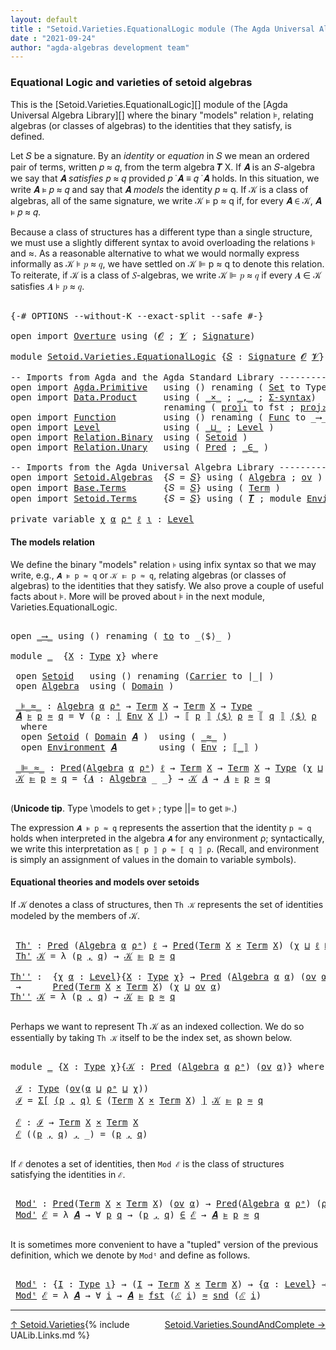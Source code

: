 ```yaml
---
layout: default
title : "Setoid.Varieties.EquationalLogic module (The Agda Universal Algebra Library)"
date : "2021-09-24"
author: "agda-algebras development team"
---
```


### <a id="varieties-model-theory-and-equational-logic">Equational Logic and varieties of setoid algebras</a>

This is the [Setoid.Varieties.EquationalLogic][] module of the [Agda Universal Algebra Library][] where the binary "models" relation ⊧, relating algebras (or classes of algebras) to the identities that they satisfy, is defined.

Let 𝑆 be a signature. By an *identity* or *equation* in 𝑆 we mean an ordered pair of terms, written 𝑝 ≈ 𝑞, from the term algebra 𝑻 X. If 𝑨 is an 𝑆-algebra we say that 𝑨 *satisfies* 𝑝 ≈ 𝑞 provided 𝑝 ̇ 𝑨 ≡ 𝑞 ̇ 𝑨 holds. In this situation, we write 𝑨 ⊧ 𝑝 ≈ 𝑞 and say that 𝑨 *models* the identity 𝑝 ≈ q. If 𝒦 is a class of algebras, all of the same signature, we write 𝒦 ⊧ p ≈ q if, for every 𝑨 ∈ 𝒦, 𝑨 ⊧ 𝑝 ≈ 𝑞.

Because a class of structures has a different type than a single structure, we must use a slightly different syntax to avoid overloading the relations ⊧ and ≈. As a reasonable alternative to what we would normally express informally as 𝒦 ⊧ 𝑝 ≈ 𝑞, we have settled on 𝒦 ⊫ p ≈ q to denote this relation.  To reiterate, if 𝒦 is a class of 𝑆-algebras, we write 𝒦 ⊫ 𝑝 ≈ 𝑞 if every 𝑨 ∈ 𝒦 satisfies 𝑨 ⊧ 𝑝 ≈ 𝑞.

<pre class="Agda">

<a id="1338" class="Symbol">{-#</a> <a id="1342" class="Keyword">OPTIONS</a> <a id="1350" class="Pragma">--without-K</a> <a id="1362" class="Pragma">--exact-split</a> <a id="1376" class="Pragma">--safe</a> <a id="1383" class="Symbol">#-}</a>

<a id="1388" class="Keyword">open</a> <a id="1393" class="Keyword">import</a> <a id="1400" href="Overture.html" class="Module">Overture</a> <a id="1409" class="Keyword">using</a> <a id="1415" class="Symbol">(</a><a id="1416" href="Overture.Signatures.html#648" class="Generalizable">𝓞</a> <a id="1418" class="Symbol">;</a> <a id="1420" href="Overture.Signatures.html#650" class="Generalizable">𝓥</a> <a id="1422" class="Symbol">;</a> <a id="1424" href="Overture.Signatures.html#3264" class="Function">Signature</a><a id="1433" class="Symbol">)</a>

<a id="1436" class="Keyword">module</a> <a id="1443" href="Setoid.Varieties.EquationalLogic.html" class="Module">Setoid.Varieties.EquationalLogic</a> <a id="1476" class="Symbol">{</a><a id="1477" href="Setoid.Varieties.EquationalLogic.html#1477" class="Bound">𝑆</a> <a id="1479" class="Symbol">:</a> <a id="1481" href="Overture.Signatures.html#3264" class="Function">Signature</a> <a id="1491" href="Overture.Signatures.html#648" class="Generalizable">𝓞</a> <a id="1493" href="Overture.Signatures.html#650" class="Generalizable">𝓥</a><a id="1494" class="Symbol">}</a> <a id="1496" class="Keyword">where</a>

<a id="1503" class="Comment">-- Imports from Agda and the Agda Standard Library -------------------------------</a>
<a id="1586" class="Keyword">open</a> <a id="1591" class="Keyword">import</a> <a id="1598" href="Agda.Primitive.html" class="Module">Agda.Primitive</a>   <a id="1615" class="Keyword">using</a> <a id="1621" class="Symbol">()</a> <a id="1624" class="Keyword">renaming</a> <a id="1633" class="Symbol">(</a> <a id="1635" href="Agda.Primitive.html#388" class="Primitive">Set</a> <a id="1639" class="Symbol">to</a> <a id="1642" class="Primitive">Type</a> <a id="1647" class="Symbol">)</a>
<a id="1649" class="Keyword">open</a> <a id="1654" class="Keyword">import</a> <a id="1661" href="Data.Product.html" class="Module">Data.Product</a>     <a id="1678" class="Keyword">using</a> <a id="1684" class="Symbol">(</a> <a id="1686" href="Data.Product.Base.html#1618" class="Function Operator">_×_</a> <a id="1690" class="Symbol">;</a> <a id="1692" href="Agda.Builtin.Sigma.html#235" class="InductiveConstructor Operator">_,_</a> <a id="1696" class="Symbol">;</a> <a id="1698" href="Data.Product.Base.html#1244" class="Function">Σ-syntax</a><a id="1706" class="Symbol">)</a>
                             <a id="1737" class="Keyword">renaming</a> <a id="1746" class="Symbol">(</a> <a id="1748" href="Data.Product.Base.html#636" class="Field">proj₁</a> <a id="1754" class="Symbol">to</a> <a id="1757" class="Field">fst</a> <a id="1761" class="Symbol">;</a> <a id="1763" href="Data.Product.Base.html#650" class="Field">proj₂</a> <a id="1769" class="Symbol">to</a> <a id="1772" class="Field">snd</a> <a id="1776" class="Symbol">)</a>
<a id="1778" class="Keyword">open</a> <a id="1783" class="Keyword">import</a> <a id="1790" href="Function.html" class="Module">Function</a>         <a id="1807" class="Keyword">using</a> <a id="1813" class="Symbol">()</a> <a id="1816" class="Keyword">renaming</a> <a id="1825" class="Symbol">(</a> <a id="1827" href="Function.Bundles.html#2043" class="Record">Func</a> <a id="1832" class="Symbol">to</a> <a id="1835" class="Record">_⟶_</a> <a id="1839" class="Symbol">)</a>
<a id="1841" class="Keyword">open</a> <a id="1846" class="Keyword">import</a> <a id="1853" href="Level.html" class="Module">Level</a>            <a id="1870" class="Keyword">using</a> <a id="1876" class="Symbol">(</a> <a id="1878" href="Agda.Primitive.html#961" class="Primitive Operator">_⊔_</a> <a id="1882" class="Symbol">;</a> <a id="1884" href="Agda.Primitive.html#742" class="Postulate">Level</a> <a id="1890" class="Symbol">)</a>
<a id="1892" class="Keyword">open</a> <a id="1897" class="Keyword">import</a> <a id="1904" href="Relation.Binary.html" class="Module">Relation.Binary</a>  <a id="1921" class="Keyword">using</a> <a id="1927" class="Symbol">(</a> <a id="1929" href="Relation.Binary.Bundles.html#1095" class="Record">Setoid</a> <a id="1936" class="Symbol">)</a>
<a id="1938" class="Keyword">open</a> <a id="1943" class="Keyword">import</a> <a id="1950" href="Relation.Unary.html" class="Module">Relation.Unary</a>   <a id="1967" class="Keyword">using</a> <a id="1973" class="Symbol">(</a> <a id="1975" href="Relation.Unary.html#1178" class="Function">Pred</a> <a id="1980" class="Symbol">;</a> <a id="1982" href="Relation.Unary.html#1818" class="Function Operator">_∈_</a> <a id="1986" class="Symbol">)</a>

<a id="1989" class="Comment">-- Imports from the Agda Universal Algebra Library -------------------------------</a>
<a id="2072" class="Keyword">open</a> <a id="2077" class="Keyword">import</a> <a id="2084" href="Setoid.Algebras.html" class="Module">Setoid.Algebras</a>  <a id="2101" class="Symbol">{</a><a id="2102" class="Argument">𝑆</a> <a id="2104" class="Symbol">=</a> <a id="2106" href="Setoid.Varieties.EquationalLogic.html#1477" class="Bound">𝑆</a><a id="2107" class="Symbol">}</a> <a id="2109" class="Keyword">using</a> <a id="2115" class="Symbol">(</a> <a id="2117" href="Setoid.Algebras.Basic.html#2709" class="Record">Algebra</a> <a id="2125" class="Symbol">;</a> <a id="2127" href="Setoid.Algebras.Basic.html#1081" class="Function">ov</a> <a id="2130" class="Symbol">)</a>
<a id="2132" class="Keyword">open</a> <a id="2137" class="Keyword">import</a> <a id="2144" href="Base.Terms.html" class="Module">Base.Terms</a>       <a id="2161" class="Symbol">{</a><a id="2162" class="Argument">𝑆</a> <a id="2164" class="Symbol">=</a> <a id="2166" href="Setoid.Varieties.EquationalLogic.html#1477" class="Bound">𝑆</a><a id="2167" class="Symbol">}</a> <a id="2169" class="Keyword">using</a> <a id="2175" class="Symbol">(</a> <a id="2177" href="Base.Terms.Basic.html#2087" class="Datatype">Term</a> <a id="2182" class="Symbol">)</a>
<a id="2184" class="Keyword">open</a> <a id="2189" class="Keyword">import</a> <a id="2196" href="Setoid.Terms.html" class="Module">Setoid.Terms</a>     <a id="2213" class="Symbol">{</a><a id="2214" class="Argument">𝑆</a> <a id="2216" class="Symbol">=</a> <a id="2218" href="Setoid.Varieties.EquationalLogic.html#1477" class="Bound">𝑆</a><a id="2219" class="Symbol">}</a> <a id="2221" class="Keyword">using</a> <a id="2227" class="Symbol">(</a> <a id="2229" href="Setoid.Terms.Basic.html#2859" class="Function">𝑻</a> <a id="2231" class="Symbol">;</a> <a id="2233" class="Keyword">module</a> <a id="2240" href="Setoid.Terms.Basic.html#3829" class="Module">Environment</a> <a id="2252" class="Symbol">)</a>

<a id="2255" class="Keyword">private</a> <a id="2263" class="Keyword">variable</a> <a id="2272" href="Setoid.Varieties.EquationalLogic.html#2272" class="Generalizable">χ</a> <a id="2274" href="Setoid.Varieties.EquationalLogic.html#2274" class="Generalizable">α</a> <a id="2276" href="Setoid.Varieties.EquationalLogic.html#2276" class="Generalizable">ρᵃ</a> <a id="2279" href="Setoid.Varieties.EquationalLogic.html#2279" class="Generalizable">ℓ</a> <a id="2281" href="Setoid.Varieties.EquationalLogic.html#2281" class="Generalizable">ι</a> <a id="2283" class="Symbol">:</a> <a id="2285" href="Agda.Primitive.html#742" class="Postulate">Level</a>
</pre>


#### <a id="the-models-relation">The models relation</a>

We define the binary "models" relation `⊧` using infix syntax so that we may
write, e.g., `𝑨 ⊧ p ≈ q` or `𝒦 ⊫ p ≈ q`, relating algebras (or classes of
algebras) to the identities that they satisfy. We also prove a couple of useful
facts about ⊧.  More will be proved about ⊧ in the next module,
Varieties.EquationalLogic.

<pre class="Agda">

<a id="2699" class="Keyword">open</a> <a id="2704" href="Setoid.Varieties.EquationalLogic.html#1835" class="Module">_⟶_</a> <a id="2708" class="Keyword">using</a> <a id="2714" class="Symbol">()</a> <a id="2717" class="Keyword">renaming</a> <a id="2726" class="Symbol">(</a> <a id="2728" href="Function.Bundles.html#2094" class="Field">to</a> <a id="2731" class="Symbol">to</a> <a id="2734" class="Field">_⟨$⟩_</a> <a id="2740" class="Symbol">)</a>

<a id="2743" class="Keyword">module</a> <a id="2750" href="Setoid.Varieties.EquationalLogic.html#2750" class="Module">_</a>  <a id="2753" class="Symbol">{</a><a id="2754" href="Setoid.Varieties.EquationalLogic.html#2754" class="Bound">X</a> <a id="2756" class="Symbol">:</a> <a id="2758" href="Setoid.Varieties.EquationalLogic.html#1642" class="Primitive">Type</a> <a id="2763" href="Setoid.Varieties.EquationalLogic.html#2272" class="Generalizable">χ</a><a id="2764" class="Symbol">}</a> <a id="2766" class="Keyword">where</a>

 <a id="2774" class="Keyword">open</a> <a id="2779" href="Relation.Binary.Bundles.html#1095" class="Module">Setoid</a>   <a id="2788" class="Keyword">using</a> <a id="2794" class="Symbol">()</a> <a id="2797" class="Keyword">renaming</a> <a id="2806" class="Symbol">(</a><a id="2807" href="Relation.Binary.Bundles.html#1158" class="Field">Carrier</a> <a id="2815" class="Symbol">to</a> <a id="2818" class="Field">∣_∣</a> <a id="2822" class="Symbol">)</a>
 <a id="2825" class="Keyword">open</a> <a id="2830" href="Setoid.Algebras.Basic.html#2709" class="Module">Algebra</a>  <a id="2839" class="Keyword">using</a> <a id="2845" class="Symbol">(</a> <a id="2847" href="Setoid.Algebras.Basic.html#2766" class="Field">Domain</a> <a id="2854" class="Symbol">)</a>

 <a id="2858" href="Setoid.Varieties.EquationalLogic.html#2858" class="Function Operator">_⊧_≈_</a> <a id="2864" class="Symbol">:</a> <a id="2866" href="Setoid.Algebras.Basic.html#2709" class="Record">Algebra</a> <a id="2874" href="Setoid.Varieties.EquationalLogic.html#2274" class="Generalizable">α</a> <a id="2876" href="Setoid.Varieties.EquationalLogic.html#2276" class="Generalizable">ρᵃ</a> <a id="2879" class="Symbol">→</a> <a id="2881" href="Base.Terms.Basic.html#2087" class="Datatype">Term</a> <a id="2886" href="Setoid.Varieties.EquationalLogic.html#2754" class="Bound">X</a> <a id="2888" class="Symbol">→</a> <a id="2890" href="Base.Terms.Basic.html#2087" class="Datatype">Term</a> <a id="2895" href="Setoid.Varieties.EquationalLogic.html#2754" class="Bound">X</a> <a id="2897" class="Symbol">→</a> <a id="2899" href="Setoid.Varieties.EquationalLogic.html#1642" class="Primitive">Type</a> <a id="2904" class="Symbol">_</a>
 <a id="2907" href="Setoid.Varieties.EquationalLogic.html#2907" class="Bound">𝑨</a> <a id="2909" href="Setoid.Varieties.EquationalLogic.html#2858" class="Function Operator">⊧</a> <a id="2911" href="Setoid.Varieties.EquationalLogic.html#2911" class="Bound">p</a> <a id="2913" href="Setoid.Varieties.EquationalLogic.html#2858" class="Function Operator">≈</a> <a id="2915" href="Setoid.Varieties.EquationalLogic.html#2915" class="Bound">q</a> <a id="2917" class="Symbol">=</a> <a id="2919" class="Symbol">∀</a> <a id="2921" class="Symbol">(</a><a id="2922" href="Setoid.Varieties.EquationalLogic.html#2922" class="Bound">ρ</a> <a id="2924" class="Symbol">:</a> <a id="2926" href="Setoid.Varieties.EquationalLogic.html#2818" class="Field Operator">∣</a> <a id="2928" href="Setoid.Terms.Basic.html#4029" class="Function">Env</a> <a id="2932" href="Setoid.Varieties.EquationalLogic.html#2754" class="Bound">X</a> <a id="2934" href="Setoid.Varieties.EquationalLogic.html#2818" class="Field Operator">∣</a><a id="2935" class="Symbol">)</a> <a id="2937" class="Symbol">→</a> <a id="2939" href="Setoid.Terms.Basic.html#4887" class="Function Operator">⟦</a> <a id="2941" href="Setoid.Varieties.EquationalLogic.html#2911" class="Bound">p</a> <a id="2943" href="Setoid.Terms.Basic.html#4887" class="Function Operator">⟧</a> <a id="2945" href="Setoid.Varieties.EquationalLogic.html#2734" class="Field Operator">⟨$⟩</a> <a id="2949" href="Setoid.Varieties.EquationalLogic.html#2922" class="Bound">ρ</a> <a id="2951" href="Relation.Binary.Bundles.html#1184" class="Function Operator">≈</a> <a id="2953" href="Setoid.Terms.Basic.html#4887" class="Function Operator">⟦</a> <a id="2955" href="Setoid.Varieties.EquationalLogic.html#2915" class="Bound">q</a> <a id="2957" href="Setoid.Terms.Basic.html#4887" class="Function Operator">⟧</a> <a id="2959" href="Setoid.Varieties.EquationalLogic.html#2734" class="Field Operator">⟨$⟩</a> <a id="2963" href="Setoid.Varieties.EquationalLogic.html#2922" class="Bound">ρ</a>
  <a id="2967" class="Keyword">where</a>
  <a id="2975" class="Keyword">open</a> <a id="2980" href="Relation.Binary.Bundles.html#1095" class="Module">Setoid</a> <a id="2987" class="Symbol">(</a> <a id="2989" href="Setoid.Algebras.Basic.html#2766" class="Field">Domain</a> <a id="2996" href="Setoid.Varieties.EquationalLogic.html#2907" class="Bound">𝑨</a> <a id="2998" class="Symbol">)</a>  <a id="3001" class="Keyword">using</a> <a id="3007" class="Symbol">(</a> <a id="3009" href="Relation.Binary.Bundles.html#1184" class="Field Operator">_≈_</a> <a id="3013" class="Symbol">)</a>
  <a id="3017" class="Keyword">open</a> <a id="3022" href="Setoid.Terms.Basic.html#3829" class="Module">Environment</a> <a id="3034" href="Setoid.Varieties.EquationalLogic.html#2907" class="Bound">𝑨</a>        <a id="3043" class="Keyword">using</a> <a id="3049" class="Symbol">(</a> <a id="3051" href="Setoid.Terms.Basic.html#4029" class="Function">Env</a> <a id="3055" class="Symbol">;</a> <a id="3057" href="Setoid.Terms.Basic.html#4887" class="Function Operator">⟦_⟧</a> <a id="3061" class="Symbol">)</a>

 <a id="3065" href="Setoid.Varieties.EquationalLogic.html#3065" class="Function Operator">_⊫_≈_</a> <a id="3071" class="Symbol">:</a> <a id="3073" href="Relation.Unary.html#1178" class="Function">Pred</a><a id="3077" class="Symbol">(</a><a id="3078" href="Setoid.Algebras.Basic.html#2709" class="Record">Algebra</a> <a id="3086" href="Setoid.Varieties.EquationalLogic.html#2274" class="Generalizable">α</a> <a id="3088" href="Setoid.Varieties.EquationalLogic.html#2276" class="Generalizable">ρᵃ</a><a id="3090" class="Symbol">)</a> <a id="3092" href="Setoid.Varieties.EquationalLogic.html#2279" class="Generalizable">ℓ</a> <a id="3094" class="Symbol">→</a> <a id="3096" href="Base.Terms.Basic.html#2087" class="Datatype">Term</a> <a id="3101" href="Setoid.Varieties.EquationalLogic.html#2754" class="Bound">X</a> <a id="3103" class="Symbol">→</a> <a id="3105" href="Base.Terms.Basic.html#2087" class="Datatype">Term</a> <a id="3110" href="Setoid.Varieties.EquationalLogic.html#2754" class="Bound">X</a> <a id="3112" class="Symbol">→</a> <a id="3114" href="Setoid.Varieties.EquationalLogic.html#1642" class="Primitive">Type</a> <a id="3119" class="Symbol">(</a><a id="3120" href="Setoid.Varieties.EquationalLogic.html#2763" class="Bound">χ</a> <a id="3122" href="Agda.Primitive.html#961" class="Primitive Operator">⊔</a> <a id="3124" href="Setoid.Varieties.EquationalLogic.html#2279" class="Generalizable">ℓ</a> <a id="3126" href="Agda.Primitive.html#961" class="Primitive Operator">⊔</a> <a id="3128" href="Setoid.Algebras.Basic.html#1081" class="Function">ov</a><a id="3130" class="Symbol">(</a><a id="3131" href="Setoid.Varieties.EquationalLogic.html#2274" class="Generalizable">α</a> <a id="3133" href="Agda.Primitive.html#961" class="Primitive Operator">⊔</a> <a id="3135" href="Setoid.Varieties.EquationalLogic.html#2276" class="Generalizable">ρᵃ</a><a id="3137" class="Symbol">))</a>
 <a id="3141" href="Setoid.Varieties.EquationalLogic.html#3141" class="Bound">𝒦</a> <a id="3143" href="Setoid.Varieties.EquationalLogic.html#3065" class="Function Operator">⊫</a> <a id="3145" href="Setoid.Varieties.EquationalLogic.html#3145" class="Bound">p</a> <a id="3147" href="Setoid.Varieties.EquationalLogic.html#3065" class="Function Operator">≈</a> <a id="3149" href="Setoid.Varieties.EquationalLogic.html#3149" class="Bound">q</a> <a id="3151" class="Symbol">=</a> <a id="3153" class="Symbol">{</a><a id="3154" href="Setoid.Varieties.EquationalLogic.html#3154" class="Bound">𝑨</a> <a id="3156" class="Symbol">:</a> <a id="3158" href="Setoid.Algebras.Basic.html#2709" class="Record">Algebra</a> <a id="3166" class="Symbol">_</a> <a id="3168" class="Symbol">_}</a> <a id="3171" class="Symbol">→</a> <a id="3173" href="Setoid.Varieties.EquationalLogic.html#3141" class="Bound">𝒦</a> <a id="3175" href="Setoid.Varieties.EquationalLogic.html#3154" class="Bound">𝑨</a> <a id="3177" class="Symbol">→</a> <a id="3179" href="Setoid.Varieties.EquationalLogic.html#3154" class="Bound">𝑨</a> <a id="3181" href="Setoid.Varieties.EquationalLogic.html#2858" class="Function Operator">⊧</a> <a id="3183" href="Setoid.Varieties.EquationalLogic.html#3145" class="Bound">p</a> <a id="3185" href="Setoid.Varieties.EquationalLogic.html#2858" class="Function Operator">≈</a> <a id="3187" href="Setoid.Varieties.EquationalLogic.html#3149" class="Bound">q</a>

</pre>

(**Unicode tip**. Type \models to get `⊧` ; type \||= to get `⊫`.)

The expression `𝑨 ⊧ p ≈ q` represents the assertion that the identity `p ≈ q`
holds when interpreted in the algebra `𝑨` for any environment ρ; syntactically, we write
this interpretation as `⟦ p ⟧ ρ ≈ ⟦ q ⟧ ρ`. (Recall, and environment is simply an
assignment of values in the domain to variable symbols).


#### <a id="equational-theories-and-models">Equational theories and models over setoids</a>

If 𝒦 denotes a class of structures, then `Th 𝒦` represents the set of identities
modeled by the members of 𝒦.

<pre class="Agda">

 <a id="3797" href="Setoid.Varieties.EquationalLogic.html#3797" class="Function">Th&#39;</a> <a id="3801" class="Symbol">:</a> <a id="3803" href="Relation.Unary.html#1178" class="Function">Pred</a> <a id="3808" class="Symbol">(</a><a id="3809" href="Setoid.Algebras.Basic.html#2709" class="Record">Algebra</a> <a id="3817" href="Setoid.Varieties.EquationalLogic.html#2274" class="Generalizable">α</a> <a id="3819" href="Setoid.Varieties.EquationalLogic.html#2276" class="Generalizable">ρᵃ</a><a id="3821" class="Symbol">)</a> <a id="3823" href="Setoid.Varieties.EquationalLogic.html#2279" class="Generalizable">ℓ</a> <a id="3825" class="Symbol">→</a> <a id="3827" href="Relation.Unary.html#1178" class="Function">Pred</a><a id="3831" class="Symbol">(</a><a id="3832" href="Base.Terms.Basic.html#2087" class="Datatype">Term</a> <a id="3837" href="Setoid.Varieties.EquationalLogic.html#2754" class="Bound">X</a> <a id="3839" href="Data.Product.Base.html#1618" class="Function Operator">×</a> <a id="3841" href="Base.Terms.Basic.html#2087" class="Datatype">Term</a> <a id="3846" href="Setoid.Varieties.EquationalLogic.html#2754" class="Bound">X</a><a id="3847" class="Symbol">)</a> <a id="3849" class="Symbol">(</a><a id="3850" href="Setoid.Varieties.EquationalLogic.html#2763" class="Bound">χ</a> <a id="3852" href="Agda.Primitive.html#961" class="Primitive Operator">⊔</a> <a id="3854" href="Setoid.Varieties.EquationalLogic.html#2279" class="Generalizable">ℓ</a> <a id="3856" href="Agda.Primitive.html#961" class="Primitive Operator">⊔</a> <a id="3858" href="Setoid.Algebras.Basic.html#1081" class="Function">ov</a><a id="3860" class="Symbol">(</a><a id="3861" href="Setoid.Varieties.EquationalLogic.html#2274" class="Generalizable">α</a> <a id="3863" href="Agda.Primitive.html#961" class="Primitive Operator">⊔</a> <a id="3865" href="Setoid.Varieties.EquationalLogic.html#2276" class="Generalizable">ρᵃ</a><a id="3867" class="Symbol">))</a>
 <a id="3871" href="Setoid.Varieties.EquationalLogic.html#3797" class="Function">Th&#39;</a> <a id="3875" href="Setoid.Varieties.EquationalLogic.html#3875" class="Bound">𝒦</a> <a id="3877" class="Symbol">=</a> <a id="3879" class="Symbol">λ</a> <a id="3881" class="Symbol">(</a><a id="3882" href="Setoid.Varieties.EquationalLogic.html#3882" class="Bound">p</a> <a id="3884" href="Agda.Builtin.Sigma.html#235" class="InductiveConstructor Operator">,</a> <a id="3886" href="Setoid.Varieties.EquationalLogic.html#3886" class="Bound">q</a><a id="3887" class="Symbol">)</a> <a id="3889" class="Symbol">→</a> <a id="3891" href="Setoid.Varieties.EquationalLogic.html#3875" class="Bound">𝒦</a> <a id="3893" href="Setoid.Varieties.EquationalLogic.html#3065" class="Function Operator">⊫</a> <a id="3895" href="Setoid.Varieties.EquationalLogic.html#3882" class="Bound">p</a> <a id="3897" href="Setoid.Varieties.EquationalLogic.html#3065" class="Function Operator">≈</a> <a id="3899" href="Setoid.Varieties.EquationalLogic.html#3886" class="Bound">q</a>

<a id="Th&#39;&#39;"></a><a id="3902" href="Setoid.Varieties.EquationalLogic.html#3902" class="Function">Th&#39;&#39;</a> <a id="3907" class="Symbol">:</a>  <a id="3910" class="Symbol">{</a><a id="3911" href="Setoid.Varieties.EquationalLogic.html#3911" class="Bound">χ</a> <a id="3913" href="Setoid.Varieties.EquationalLogic.html#3913" class="Bound">α</a> <a id="3915" class="Symbol">:</a> <a id="3917" href="Agda.Primitive.html#742" class="Postulate">Level</a><a id="3922" class="Symbol">}{</a><a id="3924" href="Setoid.Varieties.EquationalLogic.html#3924" class="Bound">X</a> <a id="3926" class="Symbol">:</a> <a id="3928" href="Setoid.Varieties.EquationalLogic.html#1642" class="Primitive">Type</a> <a id="3933" href="Setoid.Varieties.EquationalLogic.html#3911" class="Bound">χ</a><a id="3934" class="Symbol">}</a> <a id="3936" class="Symbol">→</a> <a id="3938" href="Relation.Unary.html#1178" class="Function">Pred</a> <a id="3943" class="Symbol">(</a><a id="3944" href="Setoid.Algebras.Basic.html#2709" class="Record">Algebra</a> <a id="3952" href="Setoid.Varieties.EquationalLogic.html#3913" class="Bound">α</a> <a id="3954" href="Setoid.Varieties.EquationalLogic.html#3913" class="Bound">α</a><a id="3955" class="Symbol">)</a> <a id="3957" class="Symbol">(</a><a id="3958" href="Setoid.Algebras.Basic.html#1081" class="Function">ov</a> <a id="3961" href="Setoid.Varieties.EquationalLogic.html#3913" class="Bound">α</a><a id="3962" class="Symbol">)</a>
 <a id="3965" class="Symbol">→</a>      <a id="3972" href="Relation.Unary.html#1178" class="Function">Pred</a><a id="3976" class="Symbol">(</a><a id="3977" href="Base.Terms.Basic.html#2087" class="Datatype">Term</a> <a id="3982" href="Setoid.Varieties.EquationalLogic.html#3924" class="Bound">X</a> <a id="3984" href="Data.Product.Base.html#1618" class="Function Operator">×</a> <a id="3986" href="Base.Terms.Basic.html#2087" class="Datatype">Term</a> <a id="3991" href="Setoid.Varieties.EquationalLogic.html#3924" class="Bound">X</a><a id="3992" class="Symbol">)</a> <a id="3994" class="Symbol">(</a><a id="3995" href="Setoid.Varieties.EquationalLogic.html#3911" class="Bound">χ</a> <a id="3997" href="Agda.Primitive.html#961" class="Primitive Operator">⊔</a> <a id="3999" href="Setoid.Algebras.Basic.html#1081" class="Function">ov</a> <a id="4002" href="Setoid.Varieties.EquationalLogic.html#3913" class="Bound">α</a><a id="4003" class="Symbol">)</a>
<a id="4005" href="Setoid.Varieties.EquationalLogic.html#3902" class="Function">Th&#39;&#39;</a> <a id="4010" href="Setoid.Varieties.EquationalLogic.html#4010" class="Bound">𝒦</a> <a id="4012" class="Symbol">=</a> <a id="4014" class="Symbol">λ</a> <a id="4016" class="Symbol">(</a><a id="4017" href="Setoid.Varieties.EquationalLogic.html#4017" class="Bound">p</a> <a id="4019" href="Agda.Builtin.Sigma.html#235" class="InductiveConstructor Operator">,</a> <a id="4021" href="Setoid.Varieties.EquationalLogic.html#4021" class="Bound">q</a><a id="4022" class="Symbol">)</a> <a id="4024" class="Symbol">→</a> <a id="4026" href="Setoid.Varieties.EquationalLogic.html#4010" class="Bound">𝒦</a> <a id="4028" href="Setoid.Varieties.EquationalLogic.html#3065" class="Function Operator">⊫</a> <a id="4030" href="Setoid.Varieties.EquationalLogic.html#4017" class="Bound">p</a> <a id="4032" href="Setoid.Varieties.EquationalLogic.html#3065" class="Function Operator">≈</a> <a id="4034" href="Setoid.Varieties.EquationalLogic.html#4021" class="Bound">q</a>

</pre>

Perhaps we want to represent Th 𝒦 as an indexed collection.  We do so
essentially by taking `Th 𝒦` itself to be the index set, as shown below.

<pre class="Agda">

<a id="4207" class="Keyword">module</a> <a id="4214" href="Setoid.Varieties.EquationalLogic.html#4214" class="Module">_</a> <a id="4216" class="Symbol">{</a><a id="4217" href="Setoid.Varieties.EquationalLogic.html#4217" class="Bound">X</a> <a id="4219" class="Symbol">:</a> <a id="4221" href="Setoid.Varieties.EquationalLogic.html#1642" class="Primitive">Type</a> <a id="4226" href="Setoid.Varieties.EquationalLogic.html#2272" class="Generalizable">χ</a><a id="4227" class="Symbol">}{</a><a id="4229" href="Setoid.Varieties.EquationalLogic.html#4229" class="Bound">𝒦</a> <a id="4231" class="Symbol">:</a> <a id="4233" href="Relation.Unary.html#1178" class="Function">Pred</a> <a id="4238" class="Symbol">(</a><a id="4239" href="Setoid.Algebras.Basic.html#2709" class="Record">Algebra</a> <a id="4247" href="Setoid.Varieties.EquationalLogic.html#2274" class="Generalizable">α</a> <a id="4249" href="Setoid.Varieties.EquationalLogic.html#2276" class="Generalizable">ρᵃ</a><a id="4251" class="Symbol">)</a> <a id="4253" class="Symbol">(</a><a id="4254" href="Setoid.Algebras.Basic.html#1081" class="Function">ov</a> <a id="4257" href="Setoid.Varieties.EquationalLogic.html#2274" class="Generalizable">α</a><a id="4258" class="Symbol">)}</a> <a id="4261" class="Keyword">where</a>

 <a id="4269" href="Setoid.Varieties.EquationalLogic.html#4269" class="Function">ℐ</a> <a id="4271" class="Symbol">:</a> <a id="4273" href="Setoid.Varieties.EquationalLogic.html#1642" class="Primitive">Type</a> <a id="4278" class="Symbol">(</a><a id="4279" href="Setoid.Algebras.Basic.html#1081" class="Function">ov</a><a id="4281" class="Symbol">(</a><a id="4282" href="Setoid.Varieties.EquationalLogic.html#4247" class="Bound">α</a> <a id="4284" href="Agda.Primitive.html#961" class="Primitive Operator">⊔</a> <a id="4286" href="Setoid.Varieties.EquationalLogic.html#4249" class="Bound">ρᵃ</a> <a id="4289" href="Agda.Primitive.html#961" class="Primitive Operator">⊔</a> <a id="4291" href="Setoid.Varieties.EquationalLogic.html#4226" class="Bound">χ</a><a id="4292" class="Symbol">))</a>
 <a id="4296" href="Setoid.Varieties.EquationalLogic.html#4269" class="Function">ℐ</a> <a id="4298" class="Symbol">=</a> <a id="4300" href="Data.Product.Base.html#1244" class="Function">Σ[</a> <a id="4303" href="Setoid.Varieties.EquationalLogic.html#4303" class="Bound">(</a><a id="4304" href="Setoid.Varieties.EquationalLogic.html#4304" class="Bound">p</a> <a id="4306" href="Agda.Builtin.Sigma.html#235" class="InductiveConstructor Operator">,</a> <a id="4308" href="Setoid.Varieties.EquationalLogic.html#4308" class="Bound">q</a><a id="4309" href="Setoid.Varieties.EquationalLogic.html#4303" class="Bound">)</a> <a id="4311" href="Data.Product.Base.html#1244" class="Function">∈</a> <a id="4313" class="Symbol">(</a><a id="4314" href="Base.Terms.Basic.html#2087" class="Datatype">Term</a> <a id="4319" href="Setoid.Varieties.EquationalLogic.html#4217" class="Bound">X</a> <a id="4321" href="Data.Product.Base.html#1618" class="Function Operator">×</a> <a id="4323" href="Base.Terms.Basic.html#2087" class="Datatype">Term</a> <a id="4328" href="Setoid.Varieties.EquationalLogic.html#4217" class="Bound">X</a><a id="4329" class="Symbol">)</a> <a id="4331" href="Data.Product.Base.html#1244" class="Function">]</a> <a id="4333" href="Setoid.Varieties.EquationalLogic.html#4229" class="Bound">𝒦</a> <a id="4335" href="Setoid.Varieties.EquationalLogic.html#3065" class="Function Operator">⊫</a> <a id="4337" href="Setoid.Varieties.EquationalLogic.html#4304" class="Bound">p</a> <a id="4339" href="Setoid.Varieties.EquationalLogic.html#3065" class="Function Operator">≈</a> <a id="4341" href="Setoid.Varieties.EquationalLogic.html#4308" class="Bound">q</a>

 <a id="4345" href="Setoid.Varieties.EquationalLogic.html#4345" class="Function">ℰ</a> <a id="4347" class="Symbol">:</a> <a id="4349" href="Setoid.Varieties.EquationalLogic.html#4269" class="Function">ℐ</a> <a id="4351" class="Symbol">→</a> <a id="4353" href="Base.Terms.Basic.html#2087" class="Datatype">Term</a> <a id="4358" href="Setoid.Varieties.EquationalLogic.html#4217" class="Bound">X</a> <a id="4360" href="Data.Product.Base.html#1618" class="Function Operator">×</a> <a id="4362" href="Base.Terms.Basic.html#2087" class="Datatype">Term</a> <a id="4367" href="Setoid.Varieties.EquationalLogic.html#4217" class="Bound">X</a>
 <a id="4370" href="Setoid.Varieties.EquationalLogic.html#4345" class="Function">ℰ</a> <a id="4372" class="Symbol">((</a><a id="4374" href="Setoid.Varieties.EquationalLogic.html#4374" class="Bound">p</a> <a id="4376" href="Agda.Builtin.Sigma.html#235" class="InductiveConstructor Operator">,</a> <a id="4378" href="Setoid.Varieties.EquationalLogic.html#4378" class="Bound">q</a><a id="4379" class="Symbol">)</a> <a id="4381" href="Agda.Builtin.Sigma.html#235" class="InductiveConstructor Operator">,</a> <a id="4383" class="Symbol">_)</a> <a id="4386" class="Symbol">=</a> <a id="4388" class="Symbol">(</a><a id="4389" href="Setoid.Varieties.EquationalLogic.html#4374" class="Bound">p</a> <a id="4391" href="Agda.Builtin.Sigma.html#235" class="InductiveConstructor Operator">,</a> <a id="4393" href="Setoid.Varieties.EquationalLogic.html#4378" class="Bound">q</a><a id="4394" class="Symbol">)</a>

</pre>

If `ℰ` denotes a set of identities, then `Mod ℰ` is the class of structures
satisfying the identities in `ℰ`.

<pre class="Agda">

 <a id="4535" href="Setoid.Varieties.EquationalLogic.html#4535" class="Function">Mod&#39;</a> <a id="4540" class="Symbol">:</a> <a id="4542" href="Relation.Unary.html#1178" class="Function">Pred</a><a id="4546" class="Symbol">(</a><a id="4547" href="Base.Terms.Basic.html#2087" class="Datatype">Term</a> <a id="4552" href="Setoid.Varieties.EquationalLogic.html#4217" class="Bound">X</a> <a id="4554" href="Data.Product.Base.html#1618" class="Function Operator">×</a> <a id="4556" href="Base.Terms.Basic.html#2087" class="Datatype">Term</a> <a id="4561" href="Setoid.Varieties.EquationalLogic.html#4217" class="Bound">X</a><a id="4562" class="Symbol">)</a> <a id="4564" class="Symbol">(</a><a id="4565" href="Setoid.Algebras.Basic.html#1081" class="Function">ov</a> <a id="4568" href="Setoid.Varieties.EquationalLogic.html#4247" class="Bound">α</a><a id="4569" class="Symbol">)</a> <a id="4571" class="Symbol">→</a> <a id="4573" href="Relation.Unary.html#1178" class="Function">Pred</a><a id="4577" class="Symbol">(</a><a id="4578" href="Setoid.Algebras.Basic.html#2709" class="Record">Algebra</a> <a id="4586" href="Setoid.Varieties.EquationalLogic.html#4247" class="Bound">α</a> <a id="4588" href="Setoid.Varieties.EquationalLogic.html#4249" class="Bound">ρᵃ</a><a id="4590" class="Symbol">)</a> <a id="4592" class="Symbol">(</a><a id="4593" href="Setoid.Varieties.EquationalLogic.html#4249" class="Bound">ρᵃ</a> <a id="4596" href="Agda.Primitive.html#961" class="Primitive Operator">⊔</a> <a id="4598" href="Setoid.Algebras.Basic.html#1081" class="Function">ov</a><a id="4600" class="Symbol">(</a><a id="4601" href="Setoid.Varieties.EquationalLogic.html#4247" class="Bound">α</a> <a id="4603" href="Agda.Primitive.html#961" class="Primitive Operator">⊔</a> <a id="4605" href="Setoid.Varieties.EquationalLogic.html#4226" class="Bound">χ</a><a id="4606" class="Symbol">))</a>
 <a id="4610" href="Setoid.Varieties.EquationalLogic.html#4535" class="Function">Mod&#39;</a> <a id="4615" href="Setoid.Varieties.EquationalLogic.html#4615" class="Bound">ℰ</a> <a id="4617" class="Symbol">=</a> <a id="4619" class="Symbol">λ</a> <a id="4621" href="Setoid.Varieties.EquationalLogic.html#4621" class="Bound">𝑨</a> <a id="4623" class="Symbol">→</a> <a id="4625" class="Symbol">∀</a> <a id="4627" href="Setoid.Varieties.EquationalLogic.html#4627" class="Bound">p</a> <a id="4629" href="Setoid.Varieties.EquationalLogic.html#4629" class="Bound">q</a> <a id="4631" class="Symbol">→</a> <a id="4633" class="Symbol">(</a><a id="4634" href="Setoid.Varieties.EquationalLogic.html#4627" class="Bound">p</a> <a id="4636" href="Agda.Builtin.Sigma.html#235" class="InductiveConstructor Operator">,</a> <a id="4638" href="Setoid.Varieties.EquationalLogic.html#4629" class="Bound">q</a><a id="4639" class="Symbol">)</a> <a id="4641" href="Relation.Unary.html#1818" class="Function Operator">∈</a> <a id="4643" href="Setoid.Varieties.EquationalLogic.html#4615" class="Bound">ℰ</a> <a id="4645" class="Symbol">→</a> <a id="4647" href="Setoid.Varieties.EquationalLogic.html#4621" class="Bound">𝑨</a> <a id="4649" href="Setoid.Varieties.EquationalLogic.html#2858" class="Function Operator">⊧</a> <a id="4651" href="Setoid.Varieties.EquationalLogic.html#4627" class="Bound">p</a> <a id="4653" href="Setoid.Varieties.EquationalLogic.html#2858" class="Function Operator">≈</a> <a id="4655" href="Setoid.Varieties.EquationalLogic.html#4629" class="Bound">q</a>

</pre>

It is sometimes more convenient to have a "tupled" version of the previous definition, which we denote by `Modᵗ` and define as follows.

<pre class="Agda">

 <a id="4822" href="Setoid.Varieties.EquationalLogic.html#4822" class="Function">Modᵗ</a> <a id="4827" class="Symbol">:</a> <a id="4829" class="Symbol">{</a><a id="4830" href="Setoid.Varieties.EquationalLogic.html#4830" class="Bound">I</a> <a id="4832" class="Symbol">:</a> <a id="4834" href="Setoid.Varieties.EquationalLogic.html#1642" class="Primitive">Type</a> <a id="4839" href="Setoid.Varieties.EquationalLogic.html#2281" class="Generalizable">ι</a><a id="4840" class="Symbol">}</a> <a id="4842" class="Symbol">→</a> <a id="4844" class="Symbol">(</a><a id="4845" href="Setoid.Varieties.EquationalLogic.html#4830" class="Bound">I</a> <a id="4847" class="Symbol">→</a> <a id="4849" href="Base.Terms.Basic.html#2087" class="Datatype">Term</a> <a id="4854" href="Setoid.Varieties.EquationalLogic.html#4217" class="Bound">X</a> <a id="4856" href="Data.Product.Base.html#1618" class="Function Operator">×</a> <a id="4858" href="Base.Terms.Basic.html#2087" class="Datatype">Term</a> <a id="4863" href="Setoid.Varieties.EquationalLogic.html#4217" class="Bound">X</a><a id="4864" class="Symbol">)</a> <a id="4866" class="Symbol">→</a> <a id="4868" class="Symbol">{</a><a id="4869" href="Setoid.Varieties.EquationalLogic.html#4869" class="Bound">α</a> <a id="4871" class="Symbol">:</a> <a id="4873" href="Agda.Primitive.html#742" class="Postulate">Level</a><a id="4878" class="Symbol">}</a> <a id="4880" class="Symbol">→</a> <a id="4882" href="Relation.Unary.html#1178" class="Function">Pred</a><a id="4886" class="Symbol">(</a><a id="4887" href="Setoid.Algebras.Basic.html#2709" class="Record">Algebra</a> <a id="4895" href="Setoid.Varieties.EquationalLogic.html#4869" class="Bound">α</a> <a id="4897" href="Setoid.Varieties.EquationalLogic.html#4249" class="Bound">ρᵃ</a><a id="4899" class="Symbol">)</a> <a id="4901" class="Symbol">(</a><a id="4902" href="Setoid.Varieties.EquationalLogic.html#4226" class="Bound">χ</a> <a id="4904" href="Agda.Primitive.html#961" class="Primitive Operator">⊔</a> <a id="4906" href="Setoid.Varieties.EquationalLogic.html#4249" class="Bound">ρᵃ</a> <a id="4909" href="Agda.Primitive.html#961" class="Primitive Operator">⊔</a> <a id="4911" href="Setoid.Varieties.EquationalLogic.html#2281" class="Generalizable">ι</a> <a id="4913" href="Agda.Primitive.html#961" class="Primitive Operator">⊔</a> <a id="4915" href="Setoid.Varieties.EquationalLogic.html#4869" class="Bound">α</a><a id="4916" class="Symbol">)</a>
 <a id="4919" href="Setoid.Varieties.EquationalLogic.html#4822" class="Function">Modᵗ</a> <a id="4924" href="Setoid.Varieties.EquationalLogic.html#4924" class="Bound">ℰ</a> <a id="4926" class="Symbol">=</a> <a id="4928" class="Symbol">λ</a> <a id="4930" href="Setoid.Varieties.EquationalLogic.html#4930" class="Bound">𝑨</a> <a id="4932" class="Symbol">→</a> <a id="4934" class="Symbol">∀</a> <a id="4936" href="Setoid.Varieties.EquationalLogic.html#4936" class="Bound">i</a> <a id="4938" class="Symbol">→</a> <a id="4940" href="Setoid.Varieties.EquationalLogic.html#4930" class="Bound">𝑨</a> <a id="4942" href="Setoid.Varieties.EquationalLogic.html#2858" class="Function Operator">⊧</a> <a id="4944" href="Setoid.Varieties.EquationalLogic.html#1757" class="Field">fst</a> <a id="4948" class="Symbol">(</a><a id="4949" href="Setoid.Varieties.EquationalLogic.html#4924" class="Bound">ℰ</a> <a id="4951" href="Setoid.Varieties.EquationalLogic.html#4936" class="Bound">i</a><a id="4952" class="Symbol">)</a> <a id="4954" href="Setoid.Varieties.EquationalLogic.html#2858" class="Function Operator">≈</a> <a id="4956" href="Setoid.Varieties.EquationalLogic.html#1772" class="Field">snd</a> <a id="4960" class="Symbol">(</a><a id="4961" href="Setoid.Varieties.EquationalLogic.html#4924" class="Bound">ℰ</a> <a id="4963" href="Setoid.Varieties.EquationalLogic.html#4936" class="Bound">i</a><a id="4964" class="Symbol">)</a>
</pre>

-------------------------------------

<span style="float:left;">[↑ Setoid.Varieties](Setoid.Varieties.html)</span>
<span style="float:right;">[Setoid.Varieties.SoundAndComplete →](Setoid.Varieties.SoundAndComplete.html)</span>

{% include UALib.Links.md %}
